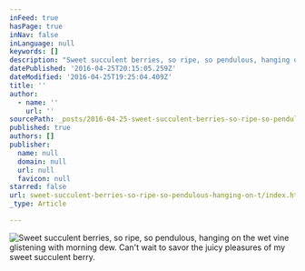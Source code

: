 ```yaml
---
inFeed: true
hasPage: true
inNav: false
inLanguage: null
keywords: []
description: "Sweet succulent berries, so ripe, so pendulous, hanging on the wet vine glistening with morning dew. Can't wait to savor the juicy pleasures of my sweet succulent berry."
datePublished: '2016-04-25T20:15:05.259Z'
dateModified: '2016-04-25T19:25:04.409Z'
title: ''
author:
  - name: ''
    url: ''
sourcePath: _posts/2016-04-25-sweet-succulent-berries-so-ripe-so-pendulous-hanging-on-t.md
published: true
authors: []
publisher:
  name: null
  domain: null
  url: null
  favicon: null
starred: false
url: sweet-succulent-berries-so-ripe-so-pendulous-hanging-on-t/index.html
_type: Article

---
```

![Sweet succulent berries, so ripe, so pendulous, hanging on the wet vine glistening with morning dew. Can't wait to savor the juicy pleasures of my sweet succulent berry.](https://s3-us-west-2.amazonaws.com/the-grid-img/p/d3d327645677cb071f8f9c1155f24915a1eef9f9.jpg)